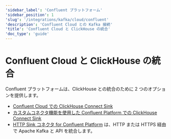 ```yaml
---
'sidebar_label': 'Confluent プラットフォーム'
'sidebar_position': 1
'slug': '/integrations/kafka/cloud/confluent'
'description': 'Confluent Cloud との Kafka 接続'
'title': 'Confluent Cloud と ClickHouse の統合'
'doc_type': 'guide'
---
```



# Confluent Cloud と ClickHouse の統合

Confluent プラットフォームは、ClickHouse との統合のために 2 つのオプションを提供します。

* [Confluent Cloud での ClickHouse Connect Sink](./confluent-cloud.md)
* [カスタムコネクタ機能を使用した Confluent Platform での ClickHouse Connect Sink](./custom-connector.md)
* [HTTP Sink コネクタ for Confluent Platform](./kafka-connect-http.md) は、HTTP または HTTPS 経由で Apache Kafka と API を統合します。
